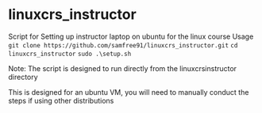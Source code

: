 # linuxcrs_instructor
Script for Setting up instructor laptop on ubuntu for the linux course
Usage `git clone https://github.com/samfree91/linuxcrs_instructor.git`
`cd linuxcrs_instructor`
`sudo .\setup.sh`

Note: The script is designed to run directly from the linuxcrsinstructor directory

This is designed for an ubuntu VM, you will need to manually conduct the steps if using other distributions
